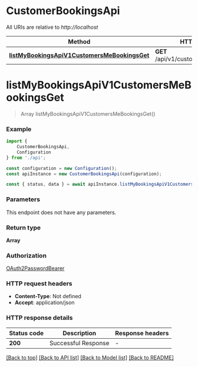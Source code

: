 # CustomerBookingsApi

All URIs are relative to *http://localhost*

|Method | HTTP request | Description|
|------------- | ------------- | -------------|
|[**listMyBookingsApiV1CustomersMeBookingsGet**](#listmybookingsapiv1customersmebookingsget) | **GET** /api/v1/customers/me/bookings | List My Bookings|

# **listMyBookingsApiV1CustomersMeBookingsGet**
> Array<AppSchemasBookingV2BookingRead> listMyBookingsApiV1CustomersMeBookingsGet()


### Example

```typescript
import {
    CustomerBookingsApi,
    Configuration
} from './api';

const configuration = new Configuration();
const apiInstance = new CustomerBookingsApi(configuration);

const { status, data } = await apiInstance.listMyBookingsApiV1CustomersMeBookingsGet();
```

### Parameters
This endpoint does not have any parameters.


### Return type

**Array<AppSchemasBookingV2BookingRead>**

### Authorization

[OAuth2PasswordBearer](../README.md#OAuth2PasswordBearer)

### HTTP request headers

 - **Content-Type**: Not defined
 - **Accept**: application/json


### HTTP response details
| Status code | Description | Response headers |
|-------------|-------------|------------------|
|**200** | Successful Response |  -  |

[[Back to top]](#) [[Back to API list]](../README.md#documentation-for-api-endpoints) [[Back to Model list]](../README.md#documentation-for-models) [[Back to README]](../README.md)

